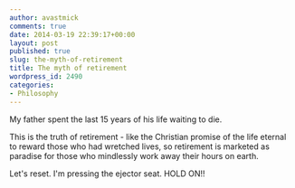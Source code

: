 ```yaml
---
author: avastmick
comments: true
date: 2014-03-19 22:39:17+00:00
layout: post
published: true
slug: the-myth-of-retirement
title: The myth of retirement
wordpress_id: 2490
categories:
- Philosophy
---
```


My father spent the last 15 years of his life waiting to die.

This is the truth of retirement - like the Christian promise of the life eternal to reward those who had wretched lives, so retirement is marketed as paradise for those who mindlessly work away their hours on earth.

Let's reset. I'm pressing the ejector seat. HOLD ON!!